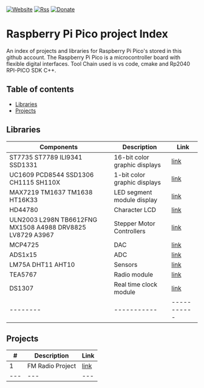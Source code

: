 [![Website](https://img.shields.io/badge/Website-Link-blue.svg)](https://gavinlyonsrepo.github.io/)  [![Rss](https://img.shields.io/badge/Subscribe-RSS-yellow.svg)](https://gavinlyonsrepo.github.io//feed.xml)  [![Donate](https://img.shields.io/badge/Donate-PayPal-green.svg)](https://www.paypal.com/paypalme/whitelight976)

# Raspberry Pi Pico project Index

An index of projects and libraries for Raspberry Pi Pico's stored in this
github account. The Raspberry Pi Pico is a microcontroller board 
with flexible digital interfaces.
Tool Chain used is vs code, cmake and Rp2040 RPI-PICO SDK C++.

## Table of contents

  * [Libraries](#libraries)
  * [Projects](#projects)

## Libraries
 
| Components | Description | Link |
| -------- | ----------- |  ----------- |
|ST7735 ST7789 ILI9341 SSD1331 |16-bit color graphic displays | [link](https://github.com/gavinlyonsrepo/displaylib_16bit_PICO)|
|UC1609 PCD8544 SSD1306 CH1115 SH110X|1-bit color graphic displays| [link](https://github.com/gavinlyonsrepo/displaylib_1bit_PICO)|
|MAX7219 TM1637 TM1638 HT16K33|LED segment module display | [link](https://github.com/gavinlyonsrepo/displaylib_LED_PICO)|
|HD44780|Character LCD | [link](https://github.com/gavinlyonsrepo/HD44780_LCD_PCF8574_PICO) |
|ULN2003  L298N TB6612FNG MX1508 A4988 DRV8825 LV8729 A3967|Stepper Motor Controllers| [link](https://github.com/gavinlyonsrepo/Stepper_Motor_Control_PICO)|
|MCP4725|DAC | [link](https://github.com/gavinlyonsrepo/MCP4725_PICO)|
|ADS1x15|ADC | [link](https://github.com/gavinlyonsrepo/ADS1x15_PICO)|
|LM75A DHT11 AHT10| Sensors | [link](https://github.com/gavinlyonsrepo/sensors_PICO)|
|TEA5767|Radio module| [link](https://github.com/gavinlyonsrepo/TEA5767_PICO)|
|DS1307|Real time clock module | [link](https://github.com/gavinlyonsrepo/DS1307_PICO)|
| -------- | ----------- |  ----------- |

## Projects

| # |  Description | Link  |
| -------------- | -------------- | -------- |
|1 |  FM Radio Project | [link](https://github.com/gavinlyonsrepo/FM_Radio_PICO) |
| ---  | ---  | ---  |



